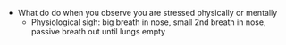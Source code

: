   * What do do when you observe you are stressed physically or mentally
    * Physiological sigh: big breath in nose, small 2nd breath in nose, passive breath out until lungs empty
